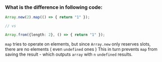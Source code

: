 ### What is the difference in following code:

```ts
Array.new(2).map(() => { return "1" });

// vs

Array.from({length: 2}, () => { return "1" });
```

`map` tries to operate on elements, but since `Array.new` only reserves slots, there are no elements ( even `undefined` ones )
This in turn prevents `map` from saving the result - which outputs `array` with `n` `undefined` results.